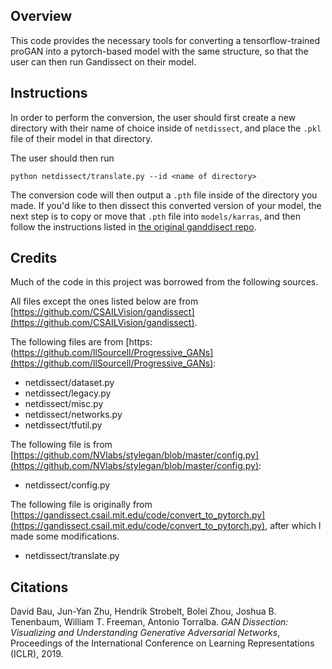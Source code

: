 ## Overview


This code provides the necessary tools for converting a tensorflow-trained proGAN into a pytorch-based model with the same structure, so that the user can then run Gandissect on their model.

## Instructions

In order to perform the conversion, the user should first create a new directory with their name of choice inside of `netdissect`, and place the `.pkl` file of their model in that directory.

The user should then run
```
python netdissect/translate.py --id <name of directory>
```
The conversion code will then output a `.pth` file inside of the directory you made. If you'd like to then dissect this converted version of your model, the next step is to copy or move that `.pth` file into `models/karras`, and then follow the instructions listed in [the original ganddisect repo](https://github.com/CSAILVision/gandissect).

## Credits

Much of the code in this project was borrowed from the following sources. 

All files except the ones listed below are from [https://github.com/CSAILVision/gandissect](https://github.com/CSAILVision/gandissect).

The following files are from [https:(https://github.com/llSourcell/Progressive_GANs](https://github.com/llSourcell/Progressive_GANs):
- netdissect/dataset.py
- netdissect/legacy.py
- netdissect/misc.py
- netdissect/networks.py
- netdissect/tfutil.py

The following file is from [https://github.com/NVlabs/stylegan/blob/master/config.py](https://github.com/NVlabs/stylegan/blob/master/config.py):
- netdissect/config.py

The following file is originally from [https://gandissect.csail.mit.edu/code/convert_to_pytorch.py](https://gandissect.csail.mit.edu/code/convert_to_pytorch.py), after which I made some modifications.
- netdissect/translate.py

## Citations

David Bau, Jun-Yan Zhu, Hendrik Strobelt, Bolei Zhou, Joshua B. Tenenbaum, William T. Freeman, Antonio Torralba. _GAN Dissection: Visualizing and Understanding Generative Adversarial Networks_, Proceedings of the International Conference on Learning Representations (ICLR), 2019.
